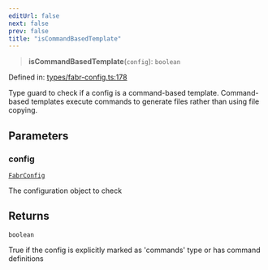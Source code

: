 ```yaml
---
editUrl: false
next: false
prev: false
title: "isCommandBasedTemplate"
---
```


> **isCommandBasedTemplate**(`config`): `boolean`

Defined in: [types/fabr-config.ts:178](https://github.com/yashjawale/fabr/blob/f01b72cf78714226de776336ec5f87a5b71f2c78/src/types/fabr-config.ts#L178)

Type guard to check if a config is a command-based template.
Command-based templates execute commands to generate files rather than using file copying.

## Parameters

### config

[`FabrConfig`](/fabr/docs/api/types/fabr-config/interfaces/fabrconfig/)

The configuration object to check

## Returns

`boolean`

True if the config is explicitly marked as 'commands' type or has command definitions
